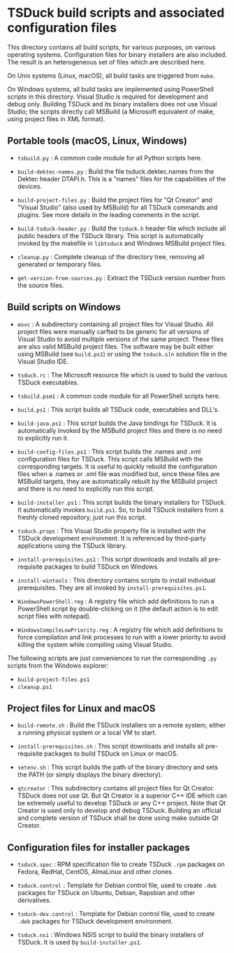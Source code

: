 # TSDuck build scripts and associated configuration files

This directory contains all build scripts, for various purposes, on various
operating systems. Configuration files for binary installers are also included.
The result is an heterogeneous set of files which are described here.

On Unix systems (Linux, macOS), all build tasks are triggered from `make`.

On Windows systems, all build tasks are implemented using PowerShell scripts in
this directory. Visual Studio is required for development and debug only.
Building TSDuck and its binary installers does not use Visual Studio; the
scripts directly call MSBuild (a Microsoft equivalent of make, using project
files in XML format).

## Portable tools (macOS, Linux, Windows)

- `tsbuild.py` : A common code module for all Python scripts here.

- `build-dektec-names.py` : Build the file tsduck.dektec.names from the Dektec
  header DTAPI.h. This is a "names" files for the capabilities of the devices.

- `build-project-files.py` : Build the project files for "Qt Creator" and
  "Visual Studio" (also used by MSBuild) for all TSDuck commands and plugins.
  See more details in the leading comments in the script.

- `build-tsduck-header.py` : Build the `tsduck.h` header file which include
  all public headers of the TSDuck library. This script is automatically invoked
  by the makefile in `libtsduck` and Windows MSBuild project files.

- `cleanup.py` : Complete cleanup of the directory tree, removing all generated
  or temporary files.

- `get-version-from-sources.py` : Extract the TSDuck version number from the
  source files.

## Build scripts on Windows

- `msvc` : A subdirectory containing all project files for Visual Studio. All
  project files were manually carfted to be generic for all versions of Visual
  Studio to avoid multiple versions of the same project.
  These files are also valid MSBuild project files. The software may be built
  either using MSBuild (see `build.ps1`) or using the `tsduck.sln` solution file
  in the Visual Studio IDE.

- `tsduck.rc` : The Microsoft resource file which is used to build the various
  TSDuck executables.

- `tsbuild.psm1` : A common code module for all PowerShell scripts here.

- `build.ps1` : This script builds all TSDuck code, executables and DLL's.

- `build-java.ps1` : This script builds the Java bindings for TSDuck. It is
  automatically invoked by the MSBuild project files and there is no need to
  explicitly run it.

- `build-config-files.ps1` : This script builds the .names and .xml configuration
  files for TSDuck. This script calls MSBuild with the corresponding targets. It
  is useful to quickly rebuild the configuration files when a .names or .xml
  file was modified but, since these files are MSBuild targets, they are
  automatically rebuilt by the MSBuild project and there is no need to
  explicitly run this script.

- `build-installer.ps1` : This script builds the binary installers for TSDuck.
  It automatically invokes `build.ps1`. So, to build TSDuck installers from a
  freshly cloned repository, just run this script.

- `tsduck.props` : This Visual Studio property file is installed with the TSDuck
  development environment. It is referenced by third-party applications using
  the TSDuck library.

- `install-prerequisites.ps1` : This script downloads and installs all
  pre-requisite packages to build TSDuck on Windows.

- `install-wintools` : This directory contains scripts to install individual
  prerequisites. They are all invoked by `install-prerequisites.ps1`.

- `WindowsPowerShell.reg` : A registry file which add definitions to run a
  PowerShell script by double-clicking on it (the default action is to edit
  script files with notepad).

- `WindowsCompileLowPriority.reg` : A registry file which add definitions to
  force compilation and link processes to run with a lower priority to avoid
  killing the system while compiling using Visual Studio.

The following scripts are just conveniences to run the corresponding `.py`
scripts from the Windows explorer:

- `build-project-files.ps1`
- `cleanup.ps1`

## Project files for Linux and macOS

- `build-remote.sh` : Build the TSDuck installers on a remote system, either a
  running physical system or a local VM to start.

- `install-prerequisites.sh` : This script downloads and installs all
  pre-requisite packages to build TSDuck on Linux or macOS.

- `setenv.sh` : This script builds the path of the binary directory and sets the
  PATH (or simply displays the binary directory).

- `qtcreator` : This subdirectory contains all project files for Qt Creator.
  TSDuck does not use Qt. But Qt Creator is a superior C++ IDE which can be
  extremely useful to develop TSDuck or any C++ project. Note that Qt Creator
  is used only to develop and debug TSDuck. Building an official and complete
  version of TSDuck shall be done using make outside Qt Creator.

## Configuration files for installer packages

- `tsduck.spec` : RPM specification file to create TSDuck `.rpm` packages on
  Fedora, RedHat, CentOS, AlmaLinux and other clones.

- `tsduck.control` : Template for Debian control file, used to create `.deb`
  packages for TSDuck on Ubuntu, Debian, Rapsbian and other derivatives.

- `tsduck-dev.control` : Template for Debian control file, used to create
  `.deb` packages for TSDuck development environment.

- `tsduck.nsi` : Windows NSIS script to build the binary installers of
  TSDuck. It is used by `build-installer.ps1`.
